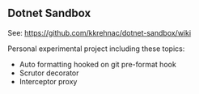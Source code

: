 ## Dotnet Sandbox

See: https://github.com/kkrehnac/dotnet-sandbox/wiki

Personal experimental project including these topics:

- Auto formatting hooked on git pre-format hook
- Scrutor decorator
- Interceptor proxy

